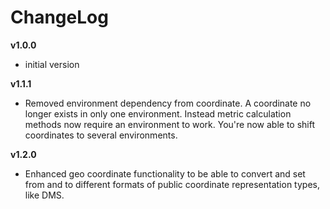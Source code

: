 ChangeLog
=========

**v1.0.0**
* initial version

**v1.1.1**
* Removed environment dependency from coordinate. A coordinate no longer exists in only one environment. Instead metric
  calculation methods now require an environment to work. You're now able to shift coordinates to several environments.

**v1.2.0**
* Enhanced geo coordinate functionality to be able to convert and set from and to different formats of public coordinate
  representation types, like DMS.
